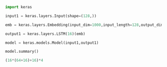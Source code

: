 ```python
import keras
```

```python
input1 = keras.layers.Input(shape=(128,))
```

```python
emb = keras.layers.Embedding(input_dim=1000,input_length=128,output_dim=64)(input1)
```

```python
output1 = keras.layers.LSTM(16)(emb)
```

```python
model = keras.models.Model(input1,output1)
```

```python
model.summary()
```

```python
(16*(64+16)+16)*4
```
